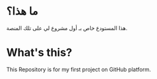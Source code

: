 # ما هذا؟

هذا المستودع خاص بـ أول مشروع لي على تلك المنصة.


# What's this?

This Repository is for my first project on GitHub platform.

